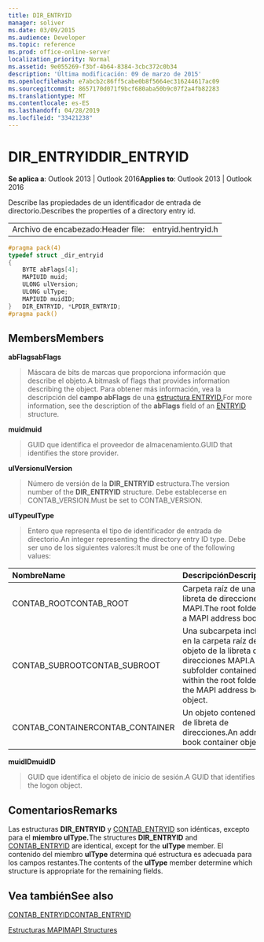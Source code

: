 ```yaml
---
title: DIR_ENTRYID
manager: soliver
ms.date: 03/09/2015
ms.audience: Developer
ms.topic: reference
ms.prod: office-online-server
localization_priority: Normal
ms.assetid: 9e055269-f3bf-4b64-8384-3cbc372c0b34
description: 'Última modificación: 09 de marzo de 2015'
ms.openlocfilehash: e7abcb2c86ff5cabe0b8f5664ec316244617ac09
ms.sourcegitcommit: 8657170d071f9bcf680aba50b9c07f2a4fb82283
ms.translationtype: MT
ms.contentlocale: es-ES
ms.lasthandoff: 04/28/2019
ms.locfileid: "33421238"
---
```

# <a name="dir_entryid"></a><span data-ttu-id="3ba7b-103">DIR_ENTRYID</span><span class="sxs-lookup"><span data-stu-id="3ba7b-103">DIR_ENTRYID</span></span>

  
  
<span data-ttu-id="3ba7b-104">**Se aplica a**: Outlook 2013 | Outlook 2016</span><span class="sxs-lookup"><span data-stu-id="3ba7b-104">**Applies to**: Outlook 2013 | Outlook 2016</span></span> 
  
<span data-ttu-id="3ba7b-105">Describe las propiedades de un identificador de entrada de directorio.</span><span class="sxs-lookup"><span data-stu-id="3ba7b-105">Describes the properties of a directory entry id.</span></span>
  
|||
|:-----|:-----|
|<span data-ttu-id="3ba7b-106">Archivo de encabezado:</span><span class="sxs-lookup"><span data-stu-id="3ba7b-106">Header file:</span></span>  <br/> |<span data-ttu-id="3ba7b-107">entryid.h</span><span class="sxs-lookup"><span data-stu-id="3ba7b-107">entryid.h</span></span>  <br/> |
   
```cpp
#pragma pack(4)
typedef struct _dir_entryid
{
    BYTE abFlags[4]; 
    MAPIUID muid; 
    ULONG ulVersion; 
    ULONG ulType; 
    MAPIUID muidID; 
}   DIR_ENTRYID, *LPDIR_ENTRYID; 
#pragma pack()
```

## <a name="members"></a><span data-ttu-id="3ba7b-108">Members</span><span class="sxs-lookup"><span data-stu-id="3ba7b-108">Members</span></span>

 <span data-ttu-id="3ba7b-109">**abFlags**</span><span class="sxs-lookup"><span data-stu-id="3ba7b-109">**abFlags**</span></span>
  
> <span data-ttu-id="3ba7b-110">Máscara de bits de marcas que proporciona información que describe el objeto.</span><span class="sxs-lookup"><span data-stu-id="3ba7b-110">A bitmask of flags that provides information describing the object.</span></span> <span data-ttu-id="3ba7b-111">Para obtener más información, vea la descripción del **campo abFlags** de una [estructura ENTRYID.](entryid.md)</span><span class="sxs-lookup"><span data-stu-id="3ba7b-111">For more information, see the description of the **abFlags** field of an [ENTRYID](entryid.md) structure.</span></span> 
    
 <span data-ttu-id="3ba7b-112">**muid**</span><span class="sxs-lookup"><span data-stu-id="3ba7b-112">**muid**</span></span>
  
> <span data-ttu-id="3ba7b-113">GUID que identifica el proveedor de almacenamiento.</span><span class="sxs-lookup"><span data-stu-id="3ba7b-113">GUID that identifies the store provider.</span></span>
    
 <span data-ttu-id="3ba7b-114">**ulVersion**</span><span class="sxs-lookup"><span data-stu-id="3ba7b-114">**ulVersion**</span></span>
  
> <span data-ttu-id="3ba7b-115">Número de versión de la **DIR_ENTRYID** estructura.</span><span class="sxs-lookup"><span data-stu-id="3ba7b-115">The version number of the **DIR_ENTRYID** structure.</span></span> <span data-ttu-id="3ba7b-116">Debe establecerse en CONTAB_VERSION.</span><span class="sxs-lookup"><span data-stu-id="3ba7b-116">Must be set to CONTAB_VERSION.</span></span> 
    
 <span data-ttu-id="3ba7b-117">**ulType**</span><span class="sxs-lookup"><span data-stu-id="3ba7b-117">**ulType**</span></span>
  
> <span data-ttu-id="3ba7b-118">Entero que representa el tipo de identificador de entrada de directorio.</span><span class="sxs-lookup"><span data-stu-id="3ba7b-118">An integer representing the directory entry ID type.</span></span> <span data-ttu-id="3ba7b-119">Debe ser uno de los siguientes valores:</span><span class="sxs-lookup"><span data-stu-id="3ba7b-119">It must be one of the following values:</span></span>
    
|<span data-ttu-id="3ba7b-120">**Nombre**</span><span class="sxs-lookup"><span data-stu-id="3ba7b-120">**Name**</span></span>|<span data-ttu-id="3ba7b-121">**Descripción**</span><span class="sxs-lookup"><span data-stu-id="3ba7b-121">**Description**</span></span>|
|:-----|:-----|
|<span data-ttu-id="3ba7b-122">CONTAB_ROOT</span><span class="sxs-lookup"><span data-stu-id="3ba7b-122">CONTAB_ROOT</span></span>  <br/> |<span data-ttu-id="3ba7b-123">Carpeta raíz de una libreta de direcciones MAPI.</span><span class="sxs-lookup"><span data-stu-id="3ba7b-123">The root folder for a MAPI address book.</span></span>  <br/> |
|<span data-ttu-id="3ba7b-124">CONTAB_SUBROOT</span><span class="sxs-lookup"><span data-stu-id="3ba7b-124">CONTAB_SUBROOT</span></span>  <br/> |<span data-ttu-id="3ba7b-125">Una subcarpeta incluida en la carpeta raíz del objeto de la libreta de direcciones MAPI.</span><span class="sxs-lookup"><span data-stu-id="3ba7b-125">A subfolder contained within the root folder of the MAPI address book object.</span></span>  <br/> |
|<span data-ttu-id="3ba7b-126">CONTAB_CONTAINER</span><span class="sxs-lookup"><span data-stu-id="3ba7b-126">CONTAB_CONTAINER</span></span>  <br/> |<span data-ttu-id="3ba7b-127">Un objeto contenedor de libreta de direcciones.</span><span class="sxs-lookup"><span data-stu-id="3ba7b-127">An address book container object.</span></span>  <br/> |
   
 <span data-ttu-id="3ba7b-128">**muidID**</span><span class="sxs-lookup"><span data-stu-id="3ba7b-128">**muidID**</span></span>
  
> <span data-ttu-id="3ba7b-129">GUID que identifica el objeto de inicio de sesión.</span><span class="sxs-lookup"><span data-stu-id="3ba7b-129">A GUID that identifies the logon object.</span></span>
    
## <a name="remarks"></a><span data-ttu-id="3ba7b-130">Comentarios</span><span class="sxs-lookup"><span data-stu-id="3ba7b-130">Remarks</span></span>

<span data-ttu-id="3ba7b-131">Las estructuras **DIR_ENTRYID** y [CONTAB_ENTRYID](contab_entryid.md) son idénticas, excepto para el **miembro ulType.**</span><span class="sxs-lookup"><span data-stu-id="3ba7b-131">The structures **DIR_ENTRYID** and [CONTAB_ENTRYID](contab_entryid.md) are identical, except for the **ulType** member.</span></span> <span data-ttu-id="3ba7b-132">El contenido del miembro **ulType** determina qué estructura es adecuada para los campos restantes.</span><span class="sxs-lookup"><span data-stu-id="3ba7b-132">The contents of the **ulType** member determine which structure is appropriate for the remaining fields.</span></span> 
  
## <a name="see-also"></a><span data-ttu-id="3ba7b-133">Vea también</span><span class="sxs-lookup"><span data-stu-id="3ba7b-133">See also</span></span>



[<span data-ttu-id="3ba7b-134">CONTAB_ENTRYID</span><span class="sxs-lookup"><span data-stu-id="3ba7b-134">CONTAB_ENTRYID</span></span>](contab_entryid.md)


[<span data-ttu-id="3ba7b-135">Estructuras MAPI</span><span class="sxs-lookup"><span data-stu-id="3ba7b-135">MAPI Structures</span></span>](mapi-structures.md)

